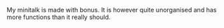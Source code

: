 My minitalk is made with bonus.
It is however quite unorganised and has more functions than it really should.
